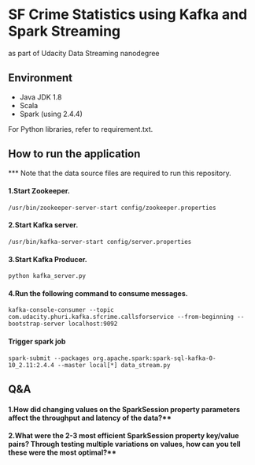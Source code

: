 # SF Crime Statistics using Kafka and Spark Streaming
as part of Udacity Data Streaming nanodegree

## Environment
- Java JDK 1.8
- Scala
- Spark (using 2.4.4)

For Python libraries, refer to requirement.txt.

## How to run the application
*** Note that the data source files are required to run this repository.

#### 1.Start Zookeeper.

`/usr/bin/zookeeper-server-start config/zookeeper.properties`

#### 2.Start Kafka server.

`/usr/bin/kafka-server-start config/server.properties`

#### 3.Start Kafka Producer.

`python kafka_server.py`

#### 4.Run the following command to consume messages.

`kafka-console-consumer --topic com.udacity.phuri.kafka.sfcrime.callsforservice --from-beginning --bootstrap-server localhost:9092`

#### Trigger spark job

`spark-submit --packages org.apache.spark:spark-sql-kafka-0-10_2.11:2.4.4 --master local[*] data_stream.py`

## Q&A

#### 1.How did changing values on the SparkSession property parameters affect the throughput and latency of the data?**


#### 2.What were the 2-3 most efficient SparkSession property key/value pairs? Through testing multiple variations on values, how can you tell these were the most optimal?**

